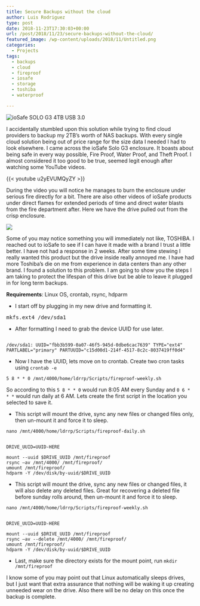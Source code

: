 ```yaml
---
title: Secure Backups without the cloud
author: Luis Rodriguez
type: post
date: 2018-11-23T17:30:03+00:00
url: /post/2018/11/23/secure-backups-without-the-cloud/
featured_image: /wp-content/uploads/2018/11/Untitled.png
categories:
  - Projects
tags:
  - backups
  - cloud
  - fireproof
  - iosafe
  - storage
  - toshiba
  - waterproof

---
```

![ioSafe SOLO G3 4TB USB 3.0](/uploads/2018/11/22-501-073_R01.jpg)

I accidentally stumbled upon this solution while trying to find cloud providers to backup my 2TB&#8217;s worth of NAS backups. With every single cloud solution being out of price range for the size data I needed I had to look elsewhere. I came across the ioSafe Solo G3 enclosure. It boasts about being safe in every way possible, Fire Proof, Water Proof, and Theft Proof. I almost considered it too good to be true, seemed legit enough after watching some YouTube videos.

<!--more-->

{{< youtube u2yEVUMQyZY >}}

During the video you will notice he manages to burn the enclosure under serious fire directly for a bit. There are also other videos of ioSafe products under direct flames for extended periods of time and direct water blasts from the fire department after. Here we have the drive pulled out from the crisp enclosure.

![](/uploads/2018/11/Untitled-1.png)

Some of you may notice something you will immediately not like, TOSHIBA. I reached out to ioSafe to see if I can have it made with a brand I trust a little better. I have not had a response in 2 weeks. After some time stewing I really wanted this product but the drive inside really annoyed me. I have had more Toshiba&#8217;s die on me from experience in data centers than any other brand. I found a solution to this problem. I am going to show you the steps I am taking to protect the lifespan of this drive but be able to leave it plugged in for long term backups.

<strong>Requirements</strong>: Linux OS, crontab, rsync, hdparm


  * I start off by plugging in my new drive and formatting it.

<pre>mkfs.ext4 /dev/sda1</pre>

  * After formatting I need to grab the device UUID for use later.

```blkid /dev/sda1

/dev/sda1: UUID="fbb3b599-0a07-46f5-945d-0dbe6cac7639" TYPE="ext4" PARTLABEL="primary" PARTUUID="c15d00d1-214f-4517-8c2c-8037419ff0d4"
```

  * Now I have the UUID, lets move on to crontab. Create two cron tasks using `crontab -e`

```0 6 * * * /mnt/4000/home/ldrrp/Scripts/fireproof-daily.sh
5 8 * * 0 /mnt/4000/home/ldrrp/Scripts/fireproof-weekly.sh
```

  So according to this <code>5 8 * * 0</code> would run 8:05 AM every Sunday and <code>0 6 * * *</code> would run daily at 6 AM. Lets create the first script in the location you selected to save it.


  * This script will mount the drive, sync any new files or changed files only, then un-mount it and force it to sleep.

`nano /mnt/4000/home/ldrrp/Scripts/fireproof-daily.sh`

```#!/bin/bash

DRIVE_UUID=UUID-HERE

mount --uuid $DRIVE_UUID /mnt/fireproof
rsync –av /mnt/4000/ /mnt/fireproof/
umount /mnt/fireproof/
hdparm -Y /dev/disk/by-uuid/$DRIVE_UUID
```

  * This script will mount the drive, sync any new files or changed files, it will also delete any deleted files. Great for recovering a deleted file before sunday rolls around, then un-mount it and force it to sleep.

  `nano /mnt/4000/home/ldrrp/Scripts/fireproof-weekly.sh`

  ```#!/bin/bash

DRIVE_UUID=UUID-HERE

mount --uuid $DRIVE_UUID /mnt/fireproof
rsync –av --delete /mnt/4000/ /mnt/fireproof/
umount /mnt/fireproof/
hdparm -Y /dev/disk/by-uuid/$DRIVE_UUID
```

  * Last, make sure the directory exists for the mount point, run `mkdir /mnt/fireproof`

  I know some of you may point out that Linux automatically sleeps drives, but I just want that extra assurance that nothing will be waking it up creating unneeded wear on the drive. Also there will be no delay on this once the backup is complete.


 [2]: http://a.tra.li/TNQU
